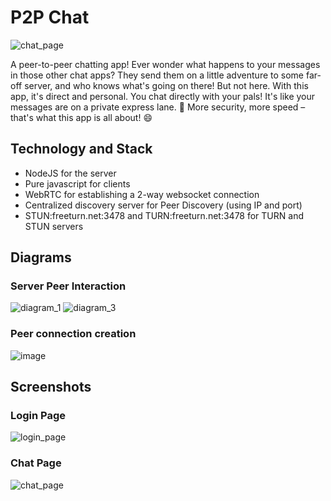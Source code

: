 # P2P Chat
![chat_page](https://github.com/omardiaa/P2P_Chat/assets/29551124/213d7551-1697-4efe-b536-98f42dc47089)

A peer-to-peer chatting app!
Ever wonder what happens to your messages in those other chat apps? They send them on a little adventure to some far-off server, and who knows what's going on there! But not here. With this app, it's direct and personal. You chat directly with your pals! It's like your messages are on a private express lane. 🚀 More security, more speed – that's what this app is all about! 😄

## Technology and Stack
- NodeJS for the server
- Pure javascript for clients
- WebRTC for establishing a 2-way websocket connection
- Centralized discovery server for Peer Discovery (using IP and port)
- STUN:freeturn.net:3478 and TURN:freeturn.net:3478 for TURN and STUN servers

## Diagrams
### Server Peer Interaction
![diagram_1](https://github.com/omardiaa/P2P_Chat/assets/29551124/80c67740-a132-4557-8efa-243430a00bbe)
![diagram_3](https://github.com/omardiaa/P2P_Chat/assets/29551124/90858c7e-31df-412c-b454-dd7c594722da)

### Peer connection creation
![image](https://github.com/omardiaa/P2P_Chat/assets/29551124/7e693aa5-fb95-4478-a5b7-3e3e717adb8d)

## Screenshots
### Login Page
![login_page](https://github.com/omardiaa/P2P_Chat/assets/29551124/7ce2734f-65d0-4661-afba-9fc35735717f)

### Chat Page
![chat_page](https://github.com/omardiaa/P2P_Chat/assets/29551124/479275be-f8c0-4d39-928d-96d66d63a370)


